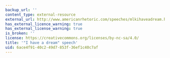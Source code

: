 ```yaml
---
backup_url: ''
content_type: external-resource
external_url: http://www.americanrhetoric.com/speeches/mlkihaveadream.htm
has_external_licence_warning: true
has_external_license_warning: true
is_broken: ''
license: https://creativecommons.org/licenses/by-nc-sa/4.0/
title: '"I have a dream" speech'
uid: 6ace4f91-40c2-49d7-853f-36ef1c40c7af
---
```


